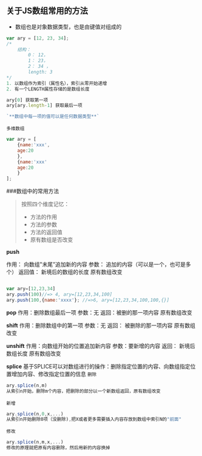 ## **关于JS数组常用的方法**
- 数组也是对象数据类型，也是由键值对组成的

``` javascript
var ary = [12, 23, 34];
/*
    结构：
        0： 12，
        1： 23，
        2： 34 ，
        length: 3
*/
1. 以数组作为索引（属性名），索引从零开始递增
2. 有一个LENGTH属性存储的是数组长度

ary[0] 获取第一项
ary[ary.length-1] 获取最后一项

`**数组中每一项的值可以是任何数据类型**`


```

`多维数组`

```javascript
var ary = [
    {name:'xxx',
    age:20
    },
    {name:'xxx'
    age:20
    }
];

```

###数组中的常用方法

> 按照四个维度记忆：
>-  方法的作用
>- 方法的参数
>- 方法的返回值
>- 原有数组是否改变

**push**

作用： 向数组"末尾"追加新的内容
参数： 追加的内容（可以是一个，也可是多个）
返回值： 新境后的数组的长度
原有数组改变

```javascript

var ary=[12,23,34]
ary.push(100)//=> 4, ary=[12,23,34,100]
ary.push(100,{name:'xxxx'}; //=>6, ary=[12,23,34,100,100,{}]

```
**pop**
作用：删除数组最后一项
参数：无
返回：被删的那一项内容
原有数组改变

**shift**
作用：删除数组中的第一项
参数：无
返回： 被删除的那一项内容
原有数组改变

**unshift**
作用：向数组开始的位置追加新内容
参数：要新增的内容
返回： 新境后数组长度
原有数组改变

**splice**
基于SPLICE可以对数组进行的操作：删除指定位置的内容、向数组指定位置增加内容、修改指定位置的信息
`删除`
```javascript
ary.splice(n,m)
从索引n开始，删除m个内容，把删除的部分以一个新数组返回，原有数组改变
```
`新增`
```javascript
ary.splice(n,0,x,...)
从索引n开始删除0项（没删除),把X或者更多需要插入内容存放到数组中索引N的"前面"
```
`修改`
```javascript
ary.splice(n,m,x,...)
修改的原理就把原有内容删除，然后用新的内容换掉
```